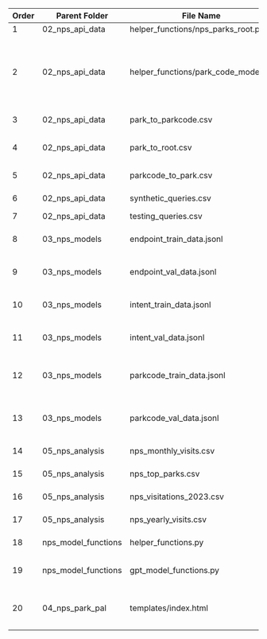 | Order |   Parent Folder     |             File Name               |                         Description                                      | 
|-------|---------------------|-------------------------------------|--------------------------------------------------------------------------|
| 1     | 02_nps_api_data     | helper_functions/nps_parks_root.py  | List of root park names                                                  |
| 2     | 02_nps_api_data     | helper_functions/park_code_model.py | Creates a logistic regression model to predict the park code based on a user query. This model is only used in the synthetic data creation process           |
| 3     | 02_nps_api_data     | park_to_parkcode.csv                | Mapping dictionary for full park name to parkcode                        |
| 4     | 02_nps_api_data     | park_to_root.csv                    | Mapping dictionary for full park name to abbreviated park name           |
| 5     | 02_nps_api_data     | parkcode_to_park.csv                | Mapping dictionary for parkcode to full park name                        |
| 6     | 02_nps_api_data     | synthetic_queries.csv               | Training and validation synthetic queries                                |
| 7     | 02_nps_api_data     | testing_queries.csv                 | Testing synthetic queries                                                |
| 8     | 03_nps_models       | endpoint_train_data.jsonl           | Training prompt and completion data for fine-tuning GPT endpoint model   |
| 9     | 03_nps_models       | endpoint_val_data.jsonl             | Validation prompt and completion data for fine-tuning GPT endpoint model |
| 10    | 03_nps_models       | intent_train_data.jsonl             | Training prompt and completion data for fine-tuning GPT intent model     |
| 11    | 03_nps_models       | intent_val_data.jsonl               | Validation prompt and completion data for fine-tuning GPT intent model   |
| 12    | 03_nps_models       | parkcode_train_data.jsonl           | Training prompt and completion data for fine-tuning GPT parkcode model   |
| 13    | 03_nps_models       | parkcode_val_data.jsonl             | Validation prompt and completion data for fine-tuning GPT parkcode model |
| 14    | 05_nps_analysis     | nps_monthly_visits.csv              | NPS monthly visit data by region 2023                                    |
| 15    | 05_nps_analysis     | nps_top_parks.csv                   | Top 10 National Parks by visits in 2023                                  |
| 16    | 05_nps_analysis     | nps_visitations_2023.csv            | Data collected from https://irma.nps.gov/Portal/                         |
| 17    | 05_nps_analysis     | nps_yearly_visits.csv               | 2023 yearly visit data by region                                         |
| 18    | nps_model_functions | helper_functions.py                 | Prepare synthetic data for GPT consumption                               |
| 19    | nps_model_functions | gpt_model_functions.py              | Use GPT model to make API calls provided a user query                    |
| 20    | 04_nps_park_pal     | templates/index.html                | Includes the code to create a simple web-based chat interface for the "National Parks Chatbot: Park Pal."           |
